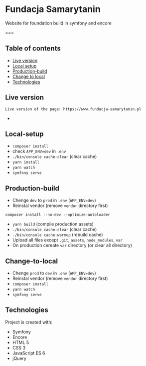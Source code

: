 # Fundacja Samarytanin 
Website for foundation build in symfony and encore

===

## Table of contents
* [ Live version](#Live-version)
* [Local setup](#Local-setup)
* [Production-build](#Production-build)
* [Change to local](#Change-to-local)
* [Technologies](#technologies)

## Live version
```
Live version of the page: https://www.fundacja-samarytanin.pl
```
- 

## Local-setup
- `composer install`
- check `APP_ENV=dev` in `.env`
- `./bin/console cache:clear` (clear cache)
- `yarn install`
- `yarn watch` 
- `symfony serve`

## Production-build
- Chenge `dev` to `prod` in `.env` (`APP_ENV=dev`)
- Reinstal vendor (remove `vendor` directory first) 
```
composer install --no-dev --optimize-autoloader
```
- `yarn build` (compile production assets)
- `./bin/console cache:clear` (clear cache)
- `./bin/console cache:warmup` (rebuild cache)
- Upload all files except `.git`, `assets`, `node_modules`, `var`
- On production cereate `var` directory (or clear all directory)

## Change-to-local
- Chenge `prod` to `dev` in `.env` (`APP_ENV=dev`) 
- Reinstal vendor (remove `vendor` directory first) 
- `composer install`
- `yarn watch` 
- `symfony serve` 

## Technologies
Project is created with:
* Symfony
* Encore
* HTML 5
* CSS 3
* JavaScript ES 6
* jQuery 
